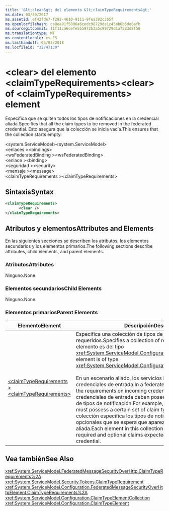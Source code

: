 ```yaml
---
title: '&lt;clear&gt; del elemento &lt;claimTypeRequirements&gt;'
ms.date: 03/30/2017
ms.assetid: ef42fde7-f292-4610-9111-9fea382c3b5f
ms.openlocfilehash: ca8ea91f5806a6cedc98729de1c45ab6b5de6afb
ms.sourcegitcommit: 11f11ca6cefe555972b3a5c99729d1a7523d8f50
ms.translationtype: MT
ms.contentlocale: es-ES
ms.lasthandoff: 05/03/2018
ms.locfileid: "32747130"
---
```

# <a name="ltcleargt-of-ltclaimtyperequirementsgt-element"></a><span data-ttu-id="80d77-102">&lt;clear&gt; del elemento &lt;claimTypeRequirements&gt;</span><span class="sxs-lookup"><span data-stu-id="80d77-102">&lt;clear&gt; of &lt;claimTypeRequirements&gt; element</span></span>
<span data-ttu-id="80d77-103">Especifica que se quiten todos los tipos de notificaciones en la credencial aliada.</span><span class="sxs-lookup"><span data-stu-id="80d77-103">Specifies that all the claim types to be removed in the federated credential.</span></span> <span data-ttu-id="80d77-104">Esto asegura que la colección se inicia vacía.</span><span class="sxs-lookup"><span data-stu-id="80d77-104">This ensures that the collection starts empty.</span></span>  
  
 <span data-ttu-id="80d77-105">\<system.ServiceModel></span><span class="sxs-lookup"><span data-stu-id="80d77-105">\<system.ServiceModel></span></span>  
<span data-ttu-id="80d77-106">\<enlaces ></span><span class="sxs-lookup"><span data-stu-id="80d77-106">\<bindings></span></span>  
<span data-ttu-id="80d77-107">\<wsFederatedBinding ></span><span class="sxs-lookup"><span data-stu-id="80d77-107">\<wsFederatedBinding></span></span>  
<span data-ttu-id="80d77-108">\<enlace ></span><span class="sxs-lookup"><span data-stu-id="80d77-108">\<binding></span></span>  
<span data-ttu-id="80d77-109">\<seguridad ></span><span class="sxs-lookup"><span data-stu-id="80d77-109">\<security></span></span>  
<span data-ttu-id="80d77-110">\<mensaje ></span><span class="sxs-lookup"><span data-stu-id="80d77-110">\<message></span></span>  
<span data-ttu-id="80d77-111">\<claimTypeRequirements ></span><span class="sxs-lookup"><span data-stu-id="80d77-111">\<claimTypeRequirements></span></span>  
  
## <a name="syntax"></a><span data-ttu-id="80d77-112">Sintaxis</span><span class="sxs-lookup"><span data-stu-id="80d77-112">Syntax</span></span>  
  
```xml  
<claimTypeRequirements>  
      <clear />  
</claimTypeRequirements>  
```  
  
## <a name="attributes-and-elements"></a><span data-ttu-id="80d77-113">Atributos y elementos</span><span class="sxs-lookup"><span data-stu-id="80d77-113">Attributes and Elements</span></span>  
 <span data-ttu-id="80d77-114">En las siguientes secciones se describen los atributos, los elementos secundarios y los elementos primarios.</span><span class="sxs-lookup"><span data-stu-id="80d77-114">The following sections describe attributes, child elements, and parent elements.</span></span>  
  
### <a name="attributes"></a><span data-ttu-id="80d77-115">Atributos</span><span class="sxs-lookup"><span data-stu-id="80d77-115">Attributes</span></span>  
 <span data-ttu-id="80d77-116">Ninguno.</span><span class="sxs-lookup"><span data-stu-id="80d77-116">None.</span></span>  
  
### <a name="child-elements"></a><span data-ttu-id="80d77-117">Elementos secundarios</span><span class="sxs-lookup"><span data-stu-id="80d77-117">Child Elements</span></span>  
 <span data-ttu-id="80d77-118">Ninguno.</span><span class="sxs-lookup"><span data-stu-id="80d77-118">None.</span></span>  
  
### <a name="parent-elements"></a><span data-ttu-id="80d77-119">Elementos primarios</span><span class="sxs-lookup"><span data-stu-id="80d77-119">Parent Elements</span></span>  
  
|<span data-ttu-id="80d77-120">Elemento</span><span class="sxs-lookup"><span data-stu-id="80d77-120">Element</span></span>|<span data-ttu-id="80d77-121">Descripción</span><span class="sxs-lookup"><span data-stu-id="80d77-121">Description</span></span>|  
|-------------|-----------------|  
|[<span data-ttu-id="80d77-122">\<claimTypeRequirements ></span><span class="sxs-lookup"><span data-stu-id="80d77-122">\<claimTypeRequirements></span></span>](../../../../../docs/framework/configure-apps/file-schema/wcf/claimtyperequirements-for-message.md)|<span data-ttu-id="80d77-123">Especifica una colección de tipos de notificación requeridos.</span><span class="sxs-lookup"><span data-stu-id="80d77-123">Specifies a collection of required claim types.</span></span> <span data-ttu-id="80d77-124">Cada elemento es del tipo <xref:System.ServiceModel.Configuration.ClaimTypeElement>.</span><span class="sxs-lookup"><span data-stu-id="80d77-124">Each element is of type <xref:System.ServiceModel.Configuration.ClaimTypeElement>.</span></span><br /><br /> <span data-ttu-id="80d77-125">En un escenario aliado, los servicios indican los requisitos de las credenciales de entrada.</span><span class="sxs-lookup"><span data-stu-id="80d77-125">In a federated scenario, services state the requirements on incoming credentials.</span></span> <span data-ttu-id="80d77-126">Por ejemplo, las credenciales de entrada deben poseer un determinado conjunto de tipos de notificación.</span><span class="sxs-lookup"><span data-stu-id="80d77-126">For example, the incoming credentials must possess a certain set of claim types.</span></span> <span data-ttu-id="80d77-127">Cada elemento de la colección especifica los tipos de notificaciones necesarias y opcionales que se espera que aparezcan en una credencial aliada.</span><span class="sxs-lookup"><span data-stu-id="80d77-127">Each element in this collection specifies the types of required and optional claims expected to appear in a federated credential.</span></span>|  
  
## <a name="see-also"></a><span data-ttu-id="80d77-128">Vea también</span><span class="sxs-lookup"><span data-stu-id="80d77-128">See Also</span></span>  
 <xref:System.ServiceModel.FederatedMessageSecurityOverHttp.ClaimTypeRequirements%2A>  
 <xref:System.ServiceModel.Security.Tokens.ClaimTypeRequirement>  
 <xref:System.ServiceModel.Configuration.FederatedMessageSecurityOverHttpElement.ClaimTypeRequirements%2A>  
 <xref:System.ServiceModel.Configuration.ClaimTypeElementCollection>  
 <xref:System.ServiceModel.Configuration.ClaimTypeElement>
